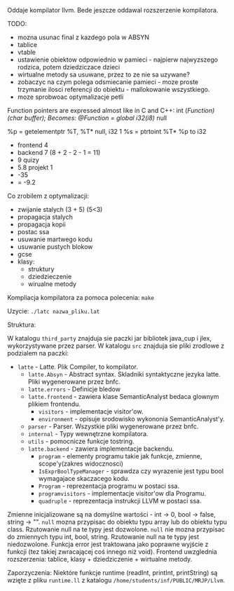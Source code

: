 Oddaje kompilator llvm. Bede jeszcze oddawal rozszerzenie kompilatora.

TODO:
 - mozna usunac final z kazdego pola w ABSYN
 - tablice
 - vtable
 - ustawienie obiektow odpowiednio w pamieci - najpierw najwyzszego rodzica, potem dziedziczace dzieci
 - wirtualne metody sa usuwane, przez to ze nie sa uzywane?
 - zobaczyc na czym polega odsmiecanie pamieci - moze proste trzymanie ilosci referencji do obiektu - mallokowanie wszystkiego.
 - moze sprobwoac optymalizacje petli

Function pointers are expressed almost like in C and C++:
         int (*Function)(char *buffer);
Becomes: @Function = global i32(i8*)* null

%p = getelementptr %T, %T* null, i32 1
%s = ptrtoint %T* %p to i32


+ frontend 4
+ backend 7 (8 + 2 - 2 - 1 = 11)
+ 9 quizy
+ 5.8 projekt 1
+ -35
+ = -9.2

Co zrobilem z optymalizacji:
- zwijanie stalych (3 + 5) (5<3)
- propagacja stalych
- propagacja kopii
- postac ssa
- usuwanie martwego kodu
- usuwanie pustych blokow
- gcse
- klasy:
  - struktury
  - dziedzieczenie
  - wirualne metody


Kompliacja kompilatora za pomoca polecenia: `make`

Uzycie: `./latc nazwa_pliku.lat`

Struktura:

W katalogu `third_party` znajduja sie paczki jar bibliotek java_cup i jlex, wykorzystywane przez parser. W katalogu `src` znajduja
sie pliki zrodlowe z podzialem na paczki:
- `latte` - Latte. Plik Compiler, to kompilator.
  - `latte.Absyn` - Abstract syntax. Skladniki syntaktyczne jezyka latte. Pliki wygenerowane przez bnfc.
  - `latte.errors` - Definicje bledow
  - `latte.frontend` - zawiera klase SemanticAnalyst bedaca glownym plikiem frontendu.
      - `visitors` - implementacje visitor'ow.
      - `environment` - opisuje srodowisko wykononia SemanticAnalyst'y.
  - `parser` - Parser. Wszystkie pliki wygenerowane przez bnfc.
  - `internal` - Typy wewnętrzne kompilatora. 
  - `utils` - pomocnicze funkcje tostring.
  - `latte.backend` - zawiera implementacje backendu.
    - `program` - elementy programu takie jak funkcje, zmienne, scope'y(zakres widocznosci)
    - `IsExprBoolTypeManager` - sprawdza czy wyrazenie jest typu bool wymagajace skaczacego kodu.
    - `Program` - reprezentacja programu w postaci ssa.
    - `programvisitors` - implementacje visitor'ow dla Programu.
    - `quadruple` - reprezentacja instrukcji LLVM w postaci ssa.



Zmienne inicjalizowane są na domyślne wartości - int -> 0, bool -> false, string -> "".
`null` mozna przypisac do obiektu typu array lub do obiektu typu class. Rzutowanie null na te typy jest dozwolone.
`null` nie mozna przypisac do zmiennych typu int, bool, string. Rzutowanie null na te typy jest niedozwolone.
Funkcja error jest traktowana jako poprawne wyjście z funkcji (tez takiej zwracającej coś innego niż void).
Frontend uwzglednia rozszerzenia: tablice, klasy + dziedziczenie + wirtualne metody.

Zaporzyczenia:
Niektóre funkcje runtime (readInt, printInt, printString) są wzięte z pliku `runtime.ll` z katalogu `/home/students/inf/PUBLIC/MRJP/Llvm`.
````